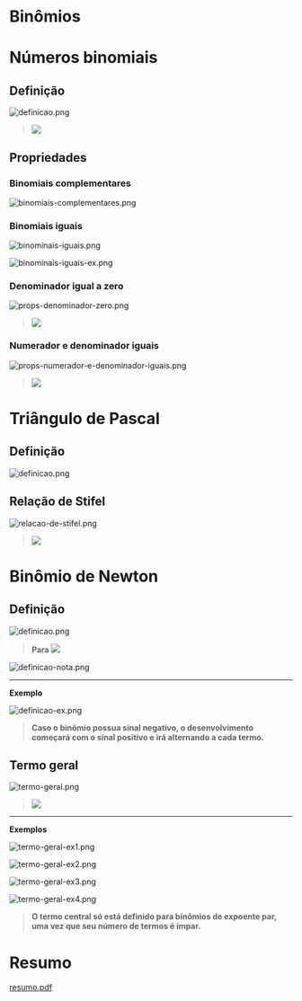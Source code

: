 # Binômios

# Números binomiais

## Definição

![definicao.png](Bino%CC%82mios%207d7bf/definicao.png)

> <img src="https://render.githubusercontent.com/render/math?math=\binom{n}{p} = C^p_n = \frac {n!} {p!(n-p)!}">
> 

## Propriedades

### Binomiais complementares

![binomiais-complementares.png](Bino%CC%82mios%207d7bf/binomiais-complementares.png)

### Binomiais iguais

![binominais-iguais.png](Bino%CC%82mios%207d7bf/binominais-iguais.png)

![binominais-iguais-ex.png](Bino%CC%82mios%207d7bf/binominais-iguais-ex.png)

### Denominador igual a zero

![props-denominador-zero.png](Bino%CC%82mios%207d7bf/props-denominador-zero.png)

> <img src="https://render.githubusercontent.com/render/math?math=\binom n 0 = 1">
> 

### Numerador e denominador iguais

![props-numerador-e-denominador-iguais.png](Bino%CC%82mios%207d7bf/props-numerador-e-denominador-iguais.png)

> <img src="https://render.githubusercontent.com/render/math?math=\binom n n = 1">
> 

# Triângulo de Pascal

## Definição

![definicao.png](Bino%CC%82mios%207d7bf/definicao%201.png)

## Relação de Stifel

![relacao-de-stifel.png](Bino%CC%82mios%207d7bf/relacao-de-stifel.png)

> <img src="https://render.githubusercontent.com/render/math?math=\binom n p = \binom {n - 1} {p - 1} + \binom {n - 1} {p}">
> 

# Binômio de Newton

## Definição

![definicao.png](Bino%CC%82mios%207d7bf/definicao%202.png)

> **Para <img src="https://render.githubusercontent.com/render/math?math=x + a ≠ 0">**
> 

![definicao-nota.png](Bino%CC%82mios%207d7bf/definicao-nota.png)

---

**Exemplo**

![definicao-ex.png](Bino%CC%82mios%207d7bf/definicao-ex.png)

> **Caso o binômio possua sinal negativo, o desenvolvimento começará com o sinal positivo e irá alternando a cada termo.**
> 

## Termo geral

![termo-geral.png](Bino%CC%82mios%207d7bf/termo-geral.png)

> <img src="https://render.githubusercontent.com/render/math?math=T_{k+1} = \binom n k\space .\space k^{n-k}\space .\space a^k">
> 

---

**Exemplos**

![termo-geral-ex1.png](Bino%CC%82mios%207d7bf/termo-geral-ex1.png)

![termo-geral-ex2.png](Bino%CC%82mios%207d7bf/termo-geral-ex2.png)

![termo-geral-ex3.png](Bino%CC%82mios%207d7bf/termo-geral-ex3.png)

![termo-geral-ex4.png](Bino%CC%82mios%207d7bf/termo-geral-ex4.png)

> **O termo central só está definido para binômios de expoente par, uma vez que seu número de termos é ímpar.**
> 

# Resumo

[resumo.pdf](Bino%CC%82mios%207d7bf/resumo.pdf)